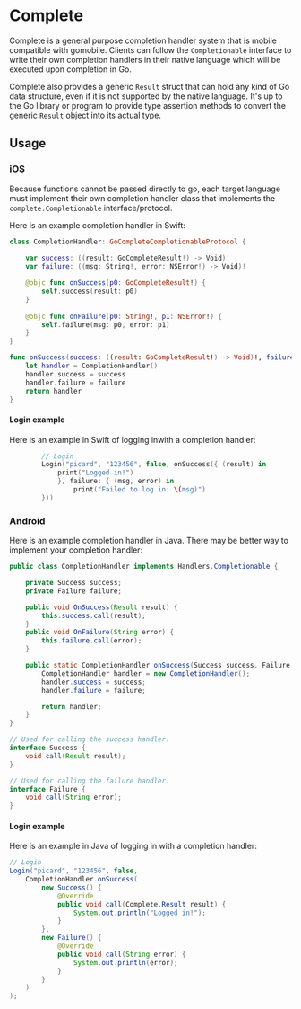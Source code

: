 Complete
=========

Complete is a general purpose completion handler system that is mobile compatible
with gomobile. Clients can follow the `Completionable` interface to write their
own completion handlers in their native language which will be executed upon
completion in Go.

Complete also provides a generic `Result` struct that can hold any kind of Go
data structure, even if it is not supported by the native language. It's up
to the Go library or program to provide type assertion methods to convert the
generic `Result` object into its actual type.

## Usage

### iOS
Because functions cannot be passed directly to go, each target language must
implement their own completion handler class that implements the 
`complete.Completionable` interface/protocol.

Here is an example completion handler in Swift:

```swift
class CompletionHandler: GoCompleteCompletionableProtocol {
    
    var success: ((result: GoCompleteResult!) -> Void)!
    var failure: ((msg: String!, error: NSError!) -> Void)!

    @objc func onSuccess(p0: GoCompleteResult!) {
        self.success(result: p0)
    }
    
    @objc func onFailure(p0: String!, p1: NSError!) {
        self.failure(msg: p0, error: p1)
    }
}

func onSuccess(success: ((result: GoCompleteResult!) -> Void)!, failure: ((msg: String!, error: NSError!) -> Void)!) -> CompletionHandler {
    let handler = CompletionHandler()
    handler.success = success
    handler.failure = failure
    return handler
}
```

#### Login example
Here is an example in Swift of logging inwith a
completion handler:

```swift
        // Login
        Login("picard", "123456", false, onSuccess({ (result) in
            print("Logged in!")
            }, failure: { (msg, error) in
                print("Failed to log in: \(msg)")
        }))
```

### Android
Here is an example completion handler in Java. There may be better way to
implement your completion handler:

```java
public class CompletionHandler implements Handlers.Completionable {

    private Success success;
    private Failure failure;

    public void OnSuccess(Result result) {
        this.success.call(result);
    }
    public void OnFailure(String error) {
        this.failure.call(error);
    }

    public static CompletionHandler onSuccess(Success success, Failure failure) {
        CompletionHandler handler = new CompletionHandler();
        handler.success = success;
        handler.failure = failure;

        return handler;
    }
}

// Used for calling the success handler.
interface Success {
    void call(Result result);
}

// Used for calling the failure handler.
interface Failure {
    void call(String error);
}
```

#### Login example
Here is an example in Java of logging in with a
completion handler:

```java
// Login
Login("picard", "123456", false,
    CompletionHandler.onSuccess(
        new Success() {
            @Override
            public void call(Complete.Result result) {
                System.out.println("Logged in!");
            }
        },
        new Failure() {
            @Override
            public void call(String error) {
                System.out.println(error);
            }
        }
    )
);
```
